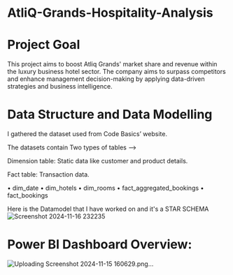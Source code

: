 # AtliQ-Grands-Hospitality-Analysis

# Project Goal
This project aims to boost Atliq Grands' market share and revenue within the luxury business hotel sector. The company aims to surpass competitors and enhance management decision-making by applying data-driven strategies and business intelligence.

# Data Structure and Data Modelling
I gathered the dataset used from Code Basics’ website.

The datasets contain Two types of tables -->

Dimension table: Static data like customer and product details.

Fact table: Transaction data.

• dim_date
• dim_hotels
• dim_rooms
• fact_aggregated_bookings
• fact_bookings

Here is the Datamodel that I have worked on and it's a STAR SCHEMA
![Screenshot 2024-11-16 232235](https://github.com/user-attachments/assets/fc6fb86d-9706-462d-8eaa-94361481ea06)


# Power BI Dashboard Overview:

![Uploading Screenshot 2024-11-15 160629.png…]()
